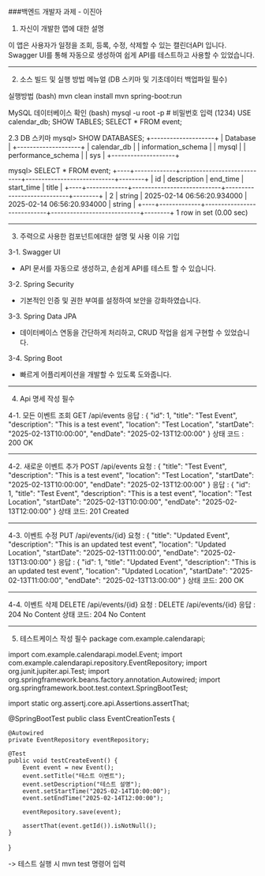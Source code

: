 ###백엔드 개발자 과제 - 이진아

1. 자신이 개발한 앱에 대한 설명

이 앱은 사용자가 일정을 조회, 등록, 수정, 삭제할 수 있는 캘린더API 입니다.
Swagger UI를 통해 자동으로 생성하여 쉽게 API를 테스트하고 사용할 수 있었습니다.

--------------------------------------------------------------------------------------------------

2. 소스 빌드 및 실행 방법 메뉴얼 (DB 스키마 및 기초데이터 백업파일 필수)

실행방법 (bash)
mvn clean install
mvn spring-boot:run

MySQL 데이터베이스 확인 (bash)
mysql -u root -p   # 비밀번호 입력 (1234)
USE calendar_db;
SHOW TABLES;
SELECT * FROM event;

2.3 DB 스키마
mysql> SHOW DATABASES;
+--------------------+
| Database           |
+--------------------+
| calendar_db        |
| information_schema |
| mysql              |
| performance_schema |
| sys                |
+--------------------+

mysql> SELECT * FROM event;
+----+-------------+----------------------------+----------------------------+--------+
| id | description | end_time                   | start_time                 | title  |
+----+-------------+----------------------------+----------------------------+--------+
|  2 | string      | 2025-02-14 06:56:20.934000 | 2025-02-14 06:56:20.934000 | string |
+----+-------------+----------------------------+----------------------------+--------+
1 row in set (0.00 sec)

--------------------------------------------------------------------------------------------------

3. 주력으로 사용한 컴포넌트에대한 설명 및 사용 이유 기입

3-1. Swagger UI
- API 문서를 자동으로 생성하고, 손쉽게 API를 테스트 할 수 있습니다.

3-2. Spring Security
- 기본적인 인증 및 권한 부여를 설정하여 보안을 강화하였습니다.

3-3. Spring Data JPA
- 데이터베이스 연동을 간단하게 처리하고, CRUD 작업을 쉽게 구현할 수 있었습니다.

3-4. Spring Boot
- 빠르게 어플리케이션을 개발할 수 있도록 도와줍니다.

--------------------------------------------------------------------------------------------------

4. Api 명세 작성 필수

4-1. 모든 이벤트 조회
GET /api/events
응답 : 
{
    "id": 1,
    "title": "Test Event",
    "description": "This is a test event",
    "location": "Test Location",
    "startDate": "2025-02-13T10:00:00",
    "endDate": "2025-02-13T12:00:00"
}
상태 코드 : 200 OK 

----------------------------------------

4-2. 새로운 이벤트 추가
POST /api/events
요청 : 
{
  "title": "Test Event",
  "description": "This is a test event",
  "location": "Test Location",
  "startDate": "2025-02-13T10:00:00",
  "endDate": "2025-02-13T12:00:00"
}
응답 : 
{
  "id": 1,
  "title": "Test Event",
  "description": "This is a test event",
  "location": "Test Location",
  "startDate": "2025-02-13T10:00:00",
  "endDate": "2025-02-13T12:00:00"
}
상태 코드: 201 Created

----------------------------------------

4-3. 이벤트 수정
PUT /api/events/{id}
요청 : 
{
  "title": "Updated Event",
  "description": "This is an updated test event",
  "location": "Updated Location",
  "startDate": "2025-02-13T11:00:00",
  "endDate": "2025-02-13T13:00:00"
}
응답 : 
{
  "id": 1,
  "title": "Updated Event",
  "description": "This is an updated test event",
  "location": "Updated Location",
  "startDate": "2025-02-13T11:00:00",
  "endDate": "2025-02-13T13:00:00"
}
상태 코드: 200 OK

----------------------------------------

4-4. 이벤트 삭제
DELETE /api/events/{id}
요청 : DELETE /api/events/{id}
응답 : 204 No Content
상태 코드: 204 No Content


--------------------------------------------------------------------------------------------------

5. 테스트케이스 작성 필수
package com.example.calendarapi;

import com.example.calendarapi.model.Event;
import com.example.calendarapi.repository.EventRepository;
import org.junit.jupiter.api.Test;
import org.springframework.beans.factory.annotation.Autowired;
import org.springframework.boot.test.context.SpringBootTest;

import static org.assertj.core.api.Assertions.assertThat;

@SpringBootTest
public class EventCreationTests {

    @Autowired
    private EventRepository eventRepository;

    @Test
    public void testCreateEvent() {
        Event event = new Event();
        event.setTitle("테스트 이벤트");
        event.setDescription("테스트 설명");
        event.setStartTime("2025-02-14T10:00:00");
        event.setEndTime("2025-02-14T12:00:00");

        eventRepository.save(event);

        assertThat(event.getId()).isNotNull();
    }
}


-> 테스트 실행 시 mvn test 명령어 입력

